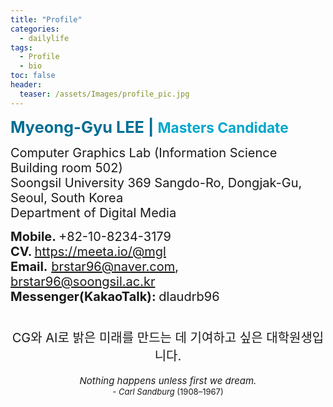 ```yaml
---
title: "Profile"
categories:
  - dailylife
tags: 
  - Profile
  - bio
toc: false
header:
  teaser: /assets/Images/profile_pic.jpg
---
```


<b><span lang="EN-US" style="font-size:19pt;color:#006e93">Myeong-Gyu LEE | </span><span lang="EN-US" style="font-size:17.0pt;color:#00a7cb">Masters Candidate</span></b><br>

<span style="font-size:15pt">Computer Graphics Lab (Information Science Building room 502)</span><br>
<span style="font-size:15pt">Soongsil University 369 Sangdo-Ro, Dongjak-Gu, Seoul, South Korea</span><br>
<span style="font-size:15pt">Department of Digital Media</span><br>

<p align="left" style="text-align:left;text-autospace:ideograph-numeric ideograph-other;word-break:keep-all"> 

<span lang="EN-US" style="font-size:15pt"><a rel="noreferrer noopener" target="_blank"><b>Mobile. </b>+82-10-8234-3179</a></span><br>
<span lang="EN-US" style="font-size:15pt"><a rel="noreferrer noopener" target="_blank"><b>CV. </b>https://meeta.io/@mgl</a></span><br>
<span lang="EN-US" style="font-size:15pt"><a rel="noreferrer noopener" target="_blank"><b>Email.</b> <a href="mailto:brstar96@naver.com" target="_blank" rel="noreferrer noopener">brstar96@naver.com</a>, <a href="mailto:brstar96@soongsil.ac.kr" target="_blank" rel="noreferrer noopener">brstar96@soongsil.ac.kr</a><br>
<span lang="EN-US" style="font-size:15pt"><a rel="noreferrer noopener" target="_blank"><b>Messenger(KakaoTalk): </b> dlaudrb96</a></span><br><br>

<center>
<span style="font-size:15pt">CG와 AI로 밝은 미래를 만드는 데 기여하고 싶은 대학원생입니다.</span><br><br>
<span style="font-size: 15px;"><i>Nothing happens unless first we dream.</i></span><br>
<span style="font-size: 13px;"><i>- Carl Sandburg </i>(1908–1967)</span>
</center>